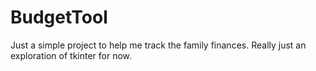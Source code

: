 # BudgetTool
Just a simple project to help me track the family finances.  Really just an exploration of tkinter for now.
